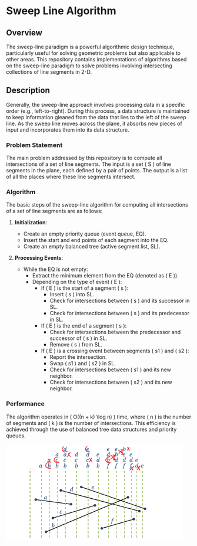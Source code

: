 # Sweep Line Algorithm

## Overview

The sweep-line paradigm is a powerful algorithmic design technique, particularly useful for solving geometric problems but also applicable to other areas. This repository contains implementations of algorithms based on the sweep-line paradigm to solve problems involving intersecting collections of line segments in 2-D.

## Description

Generally, the sweep-line approach involves processing data in a specific order (e.g., left-to-right). During this process, a data structure is maintained to keep information gleaned from the data that lies to the left of the sweep line. As the sweep line moves across the plane, it absorbs new pieces of input and incorporates them into its data structure.

### Problem Statement

The main problem addressed by this repository is to compute all intersections of a set of line segments. The input is a set \( S \) of line segments in the plane, each defined by a pair of points. The output is a list of all the places where these line segments intersect.

### Algorithm

The basic steps of the sweep-line algorithm for computing all intersections of a set of line segments are as follows:

1. **Initialization**:
    - Create an empty priority queue (event queue, EQ).
    - Insert the start and end points of each segment into the EQ.
    - Create an empty balanced tree (active segment list, SL).

2. **Processing Events**:
    - While the EQ is not empty:
        - Extract the minimum element from the EQ (denoted as \( E \)).
        - Depending on the type of event \( E \):
            - If \( E \) is the start of a segment \( s \):
                - Insert \( s \) into SL.
                - Check for intersections between \( s \) and its successor in SL.
                - Check for intersections between \( s \) and its predecessor in SL.
            - If \( E \) is the end of a segment \( s \):
                - Check for intersections between the predecessor and successor of \( s \) in SL.
                - Remove \( s \) from SL.
            - If \( E \) is a crossing event between segments \( s1 \) and \( s2 \):
                - Report the intersection.
                - Swap \( s1 \) and \( s2 \) in SL.
                - Check for intersections between \( s1 \) and its new neighbor.
                - Check for intersections between \( s2 \) and its new neighbor.

### Performance

The algorithm operates in \( O((n + k) \log n) \) time, where \( n \) is the number of segments and \( k \) is the number of intersections. This efficiency is achieved through the use of balanced tree data structures and priority queues.

![](sweep-line.png)
